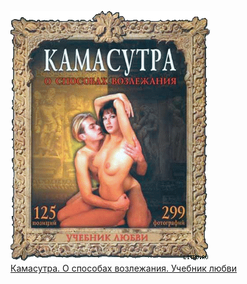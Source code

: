![](Камасутра.%20О%20способах%20возлежания.%20Учебник%20любви.jpg)  
[Камасутра. О способах возлежания. Учебник любви](Камасутра.%20О%20способах%20возлежания.%20Учебник%20любви.md)
